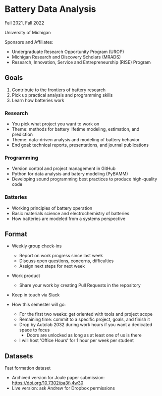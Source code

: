 # Battery Data Analysis 

Fall 2021, Fall 2022

University of Michigan

Sponsors and Affiliates:
- Undergraduate Research Opportunity Program (UROP)
- Michigan Research and Discovery Scholars (MRADS)
- Research, Innovation, Service and Entrepreneurship (RISE) Program


## Goals

1. Contribute to the frontiers of battery research
2. Pick up practical analysis and programming skills
3. Learn how batteries work


### Research

- You pick what project you want to work on
- Theme: methods for battery lifetime modeling, estimation, and prediction
- Theme: data-driven analysis and modeling of battery behavior
- End goal: technical reports, presentations, and journal publications


### Programming

- Version control and project management in GitHub
- Python for data analysis and batery modeling (PyBAMM)
- Developing sound programming best practices to produce high-quality code


### Batteries

- Working principles of battery operation
- Basic materials science and electrochemistry of batteries
- How batteries are modeled from a systems perspective


## Format

- Weekly group check-ins
  - Report on work progress since last week
  - Discuss open questions, concerns, difficulties
  - Assign next steps for next week

- Work product
  - Share your work by creating Pull Requests in the repository

- Keep in touch via Slack

- How this semester will go:
  - For the first two weeks: get oriented with tools and project scope
  - Remaining time: commit to a specific project, goals, and finish it
  - Drop by Autolab 2032 during work hours if you want a dedicated space to focus
    - Doors are unlocked as long as at least one of us is there
  - I will host 'Office Hours' for 1 hour per week per student 


## Datasets

Fast formation dataset
- Archived version for Joule paper submission: https://doi.org/10.7302/pa3f-4w30
- Live version: ask Andrew for Dropbox permissions
